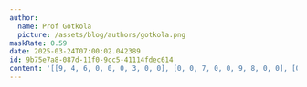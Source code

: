 ```yaml
---
author:
  name: Prof Gotkola
  picture: /assets/blog/authors/gotkola.png
maskRate: 0.59
date: 2025-03-24T07:00:02.042389
id: 9b75e7a8-087d-11f0-9cc5-41114fdec614
content: '[[9, 4, 6, 0, 0, 0, 3, 0, 0], [0, 0, 7, 0, 0, 9, 8, 0, 0], [0, 0, 3, 0, 0, 0, 0, 0, 9], [0, 6, 1, 0, 5, 0, 0, 0, 0], [3, 0, 0, 1, 0, 0, 0, 6, 0], [2, 0, 9, 4, 3, 6, 0, 5, 0], [4, 0, 0, 2, 1, 0, 0, 9, 5], [0, 0, 0, 0, 6, 8, 0, 2, 7], [6, 9, 0, 0, 0, 4, 0, 8, 0]]'
---
```

